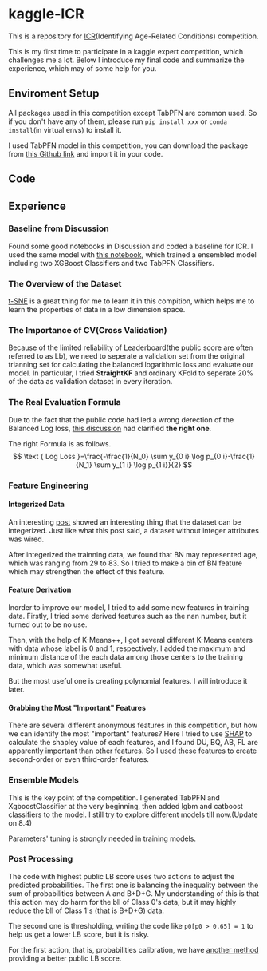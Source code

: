 # kaggle-ICR
This is a repository for [ICR](https://www.kaggle.com/competitions/icr-identify-age-related-conditions)(Identifying Age-Related Conditions) competition.

This is my first time to participate in a kaggle expert competition, which challenges me a lot. Below I introduce my final code and summarize the experience, which may of some help for you.

## Enviroment Setup
All packages used in this competition except TabPFN are common used. So if you don't have any of them, please run ```pip install xxx``` or ```conda install```(in virtual envs) to install it. 

I used TabPFN model in this competition, you can download the package from [this Github link](https://github.com/kashif/TabPFN) and import it in your code.

## Code

## Experience
### Baseline from Discussion
Found some good notebooks in Discussion and coded a baseline for ICR. I used the same model with [this notebook](https://www.kaggle.com/code/aikhmelnytskyy/public-krni-pdi-with-two-additional-models), which trained a ensembled model including two XGBoost Classifiers and two TabPFN Classifiers.

### The Overview of the Dataset

[t-SNE](https://towardsdatascience.com/t-sne-python-example-1ded9953f26) is a great thing for me to learn it in this compition, which helps me to learn the properties of data in a low dimension space.

### The Importance of CV(Cross Validation)
Because of the limited reliability of Leaderboard(the public score are often referred to as Lb), we need to seperate a validation set from the original trianning set for calculating the balanced logarithmic loss and evaluate our model. In particular, I tried **StraightKF** and ordinary KFold to seperate 20% of the data as validation dataset in every iteration.

### The Real Evaluation Formula
Due to the fact that the public code had led a wrong derection of the Balanced Log loss, [this discussion](https://www.kaggle.com/competitions/icr-identify-age-related-conditions/discussion/422442) had clarified **the right one**.

The right Formula is as follows.
$$
\text { Log Loss }=\frac{-\frac{1}{N_0} \sum y_{0 i} \log p_{0 i}-\frac{1}{N_1} \sum y_{1 i} \log p_{1 i}}{2}
$$

### Feature Engineering
#### Integerized Data
An interesting [post](https://www.kaggle.com/competitions/icr-identify-age-related-conditions/discussion/413198) showed an interesting thing that the dataset can be integerized. Just like what this post said, a dataset without integer attributes was wired.

After integerized the trainning data, we found that BN may represented age, which was ranging from 29 to 83. So I tried to make a bin of BN feature which may strengthen the effect of this feature.

#### Feature Derivation
Inorder to improve our model, I tried to add some new features in training data. Firstly, I tried some derived features such as the nan number, but it turned out to be no use.

Then, with the help of K-Means++, I got several different K-Means centers with data whose label is 0 and 1, respectively. I added the maximum and minimum distance of the each data among those centers to the training data, which was somewhat useful.

But the most useful one is creating polynomial features. I will introduce it later.

#### Grabbing the Most "Important" Features
There are several different anonymous features in this competition, but how we can identify the most "important" features? Here I tried to use [SHAP](https://shap.readthedocs.io/en/latest/index.html) to calculate the shapley value of each features, and I found DU, BQ, AB, FL are apparently important than other features. So I used these features to create second-order or even third-order features.

### Ensemble Models
This is the key point of the competition. I generated TabPFN and XgboostClassifier at the very beginning, then added lgbm and catboost classifiers to the model. I still try to explore different models till now.(Update on 8.4)

Parameters' tuning is strongly needed in training models.

### Post Processing
The code with highest public LB score uses two actions to adjust the predicted probabilities. The first one is balancing the inequality between the sum of probabilities between A and B+D+G. My understanding of this is that this action may do harm for the bll of Class 0's data, but it may highly reduce the bll of Class 1's (that is B+D+G) data.

The second one is thresholding, writing the code like ```p0[p0 > 0.65] = 1``` to help us get a lower LB score, but it is risky.

For the first action, that is, probabilities calibration, we have [another method](https://www.kaggle.com/competitions/icr-identify-age-related-conditions/discussion/426748) providing a better public LB score.
